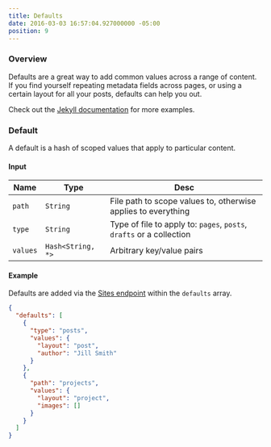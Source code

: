 ```yaml
---
title: Defaults
date: 2016-03-03 16:57:04.927000000 -05:00
position: 9
---
```


### Overview

Defaults are a great way to add common values across a range of content. If you find yourself repeating metadata fields across pages, or using a certain layout for all your posts, defaults can help you out.

Check out the [Jekyll documentation](https://jekyllrb.com/docs/configuration/#front-matter-defaults) for more examples.

### Default

A default is a hash of scoped values that apply to particular content.

#### Input

| Name | Type | Desc |
|------|------|------|
| `path` | `String` | File path to scope values to, otherwise applies to everything |
| `type` | `String` | Type of file to apply to: `pages`, `posts`, `drafts` or a collection |
| `values` | `Hash<String, *>` | Arbitrary key/value pairs |

#### Example

Defaults are added via the [Sites endpoint](/api/sites) within the `defaults` array.

~~~ json
{
  "defaults": [
    {
      "type": "posts",
      "values": {
        "layout": "post",
        "author": "Jill Smith"
      }
    },
    {
      "path": "projects",
      "values": {
        "layout": "project",
        "images": []
      }
    }
  ]
}
~~~
